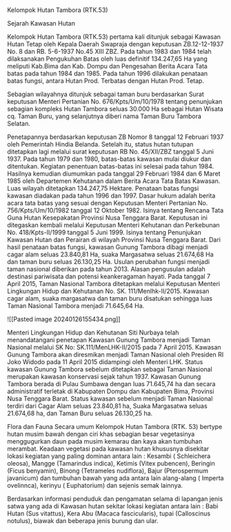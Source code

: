 Kelompok Hutan Tambora (RTK.53)

Sejarah Kawasan Hutan

Kelompok Hutan Tambora (RTK.53) pertama kali  ditunjuk sebagai Kawasan Hutan Tetap oleh Kepala Daerah Swapraja dengan keputusan ZB.12-12-1937 No. 8 dan RB. 5-6-1937 No.45 XIII ZBZ. Pada tahun 1983 dan 1984 telah dilaksanakan Pengukuhan Batas oleh  luas definitif  134.247,65 Ha yang meliputi Kab.Bima dan Kab. Dompu dan Pengesahan Berita Acara Tata batas pada tahun 1984 dan 1985. Pada tahun 1996 dilakukan penataan batas fungsi, antara Hutan Prod. Terbatas dengan Hutan Prod. Tetap. 

Sebagian wilayahnya ditunjuk sebagai taman buru berdasarkan Surat keputusan Menteri Pertanian No. 676/Kpts/Um/10/1978 tentang penunjukan sebagian kompleks Hutan Tambora seluas 30.000 Ha sebagai Hutan Wisata cq. Taman Buru, yang selanjutnya diberi nama Taman Buru Tambora Selatan.

Penetapannya berdasarkan keputusan ZB Nomor 8 tanggal 12 Februari 1937 oleh Pemerintah Hindia Belanda. Setelah itu, status hutan tutupan ditetapkan lagi melalui surat keputusan RB No. 45/XII/ZBZ tanggal 5 Juni 1937. Pada tahun 1979 dan 1980, batas-batas kawasan mulai diukur dan ditentukan. Kegiatan penentuan batas-batas ini selesai pada tahun 1984. Hasilnya kemudian diumumkan pada tanggal 29 Februari 1984 dan 6 Maret 1985 oleh Departemen Kehutanan dalam Berita Acara Tata Batas Kawasan. Luas wilayah ditetapkan 134.247,75 Hektare. Penataan batas fungsi kawasan diadakan pada tahun 1996 dan 1997. Dasar hukum adalah berita acara tata batas yang sesuai dengan Keputusan Menteri Pertanian No. 756/Kpts/Um/10/1982 tanggal 12 Oktober 1982. Isinya tentang Rencana Tata Guna Hutan Kesepakatan Provinsi Nusa Tenggara Barat. Keputusan ini ditegaskan kembali melalui Keputusan Menteri Kehutanan dan Perkebunan No. 418/Kpts-II/1999 tanggal 5 Juni 1999. Isinya tentang Penunjukan Kawasan Hutan dan Perairan di wilayah Provinsi Nusa Tenggara Barat. Dari hasil penataan batas fungsi, kawasan Gunung Tambora dibagi menjadi cagar alam seluas 23.840,81 Ha, suaka Margasatwa seluas 21.674,68 Ha dan taman buru seluas 26.130,25 Ha. Usulan perubahan fungsi menjadi taman nasional diberikan pada tahun 2013. Alasan pengusulan adalah destinasi pariwisata dan potensi keankeragaman hayati. Pada tanggal 7 April 2015, Taman Nasional Tambora ditetapkan melalui Keputusan Menteri Lingkungan Hidup dan Kehutanan No. SK. 111/Menlhk-II/2015. Kawasan cagar alam, suaka margasatwa dan taman buru disatukan sehingga luas Taman Nasional Tambora menjadi 71.645,64 Ha.

![[Pasted image 20240126155434.png]]

Menteri Lingkungan Hidup dan Kehutanan Siti Nurbaya telah menandatangani penetapan Kawasan Gunung Tambora menjadi Taman Nasional melalui SK No: SK.111/MenLHK-II/2015 pada 7 April 2015. Kawasan Gunung Tambora akan diresmikan menjadi Taman Nasional oleh Presiden RI Joko Widodo pada 11 April 2015 didampingi oleh Menteri LHK. Status kawasan Gunung Tambora sebelum ditetapkan sebagai Taman Nasional merupakan kawasan konservasi sejak tahun 1937. Kawasan Gunung Tambora berada di Pulau Sumbawa dengan luas 71.645,74 ha dan secara administratif terletak di Kabupaten Dompu dan Kabupaten Bima, Provinsi Nusa Tenggara Barat. Status kawasan sebelum menjadi Taman Nasional terdiri dari Cagar Alam seluas 23.840,81 ha, Suaka Margasatwa seluas 21.674,68 ha, dan Taman Buru seluas 26.130,25 ha.



Flora dan Fauna
Secara umum Kelompok Hutan Tambora (RTK. 53) bertype hutan musim bawah dengan ciri khas sebagian besar vegetasinya menggugurkan daun pada musim kemarau dan kaya akan tumbuhan merambat. Keadaan vegetasi pada kawasan hutan khususnya disekitar lokasi kegiatan yang paling dominan antara lain : Kesambi ( Schleichera oleosa), Mangge (Tamarindus indica), Ketimis (Vitex pubencen), Beringin (Ficus benyamin), Binong (Tetrameles nudiflora), Bajur (Pterospermum javanicum) dan tumbuhan bawah yang ada antara lain alang-alang ( Imperta ovelinnca), kerinyu ( Euphatorium) dan sejenis semak lainnya. 

Berdasarkan informasi penduduk dan pengamatan selama di lapangan jenis satwa yang ada  di Kawasan hutan sekitar lokasi kegiatan antara lain : Babi Hutan (Sus vitattus), Kera Abu (Macaca  fascicularis), tupai (Calloscinus notulus), biawak dan beberapa jenis burung dan ular.